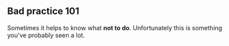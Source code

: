 ## Bad practice 101

Sometimes it helps to know what **not to do**. Unfortunately this is something you've probably seen a lot.

